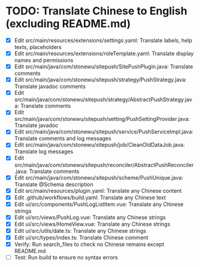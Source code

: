 # TODO: Translate Chinese to English (excluding README.md)

- [x] Edit src/main/resources/extensions/settings.yaml: Translate labels, help texts, placeholders
- [x] Edit src/main/resources/extensions/roleTemplate.yaml: Translate display names and permissions
- [x] Edit src/main/java/com/stonewu/sitepush/SitePushPlugin.java: Translate comments
- [x] Edit src/main/java/com/stonewu/sitepush/strategy/PushStrategy.java: Translate javadoc comments
- [x] Edit src/main/java/com/stonewu/sitepush/strategy/AbstractPushStrategy.java: Translate comments
- [x] Edit src/main/java/com/stonewu/sitepush/setting/PushSettingProvider.java: Translate javadoc
- [x] Edit src/main/java/com/stonewu/sitepush/service/PushServiceImpl.java: Translate comments and log messages
- [x] Edit src/main/java/com/stonewu/sitepush/job/CleanOldDataJob.java: Translate log messages
- [x] Edit src/main/java/com/stonewu/sitepush/reconciler/AbstractPushReconciler.java: Translate comments
- [x] Edit src/main/java/com/stonewu/sitepush/scheme/PushUnique.java: Translate @Schema description
- [x] Edit src/main/resources/plugin.yaml: Translate any Chinese content
- [x] Edit .github/workflows/build.yaml: Translate any Chinese text
- [x] Edit ui/src/components/PushLogListItem.vue: Translate any Chinese strings
- [x] Edit ui/src/views/PushLog.vue: Translate any Chinese strings
- [x] Edit ui/src/views/HomeView.vue: Translate any Chinese strings
- [x] Edit ui/src/utils/date.ts: Translate any Chinese strings
- [x] Edit ui/src/types/index.ts: Translate Chinese comment
- [x] Verify: Run search_files to check no Chinese remains except README.md
- [ ] Test: Run build to ensure no syntax errors
